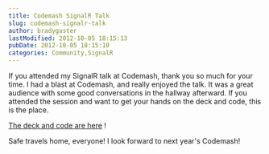 ```yaml
---
title: Codemash SignalR Talk
slug: codemash-signalr-talk
author: bradygaster
lastModified: 2012-10-05 18:15:13
pubDate: 2012-10-05 18:15:10
categories: Community,SignalR
---
```


<p>If you attended my SignalR talk at Codemash, thank you so much for your time. I had a blast at Codemash, and really enjoyed the talk. It was a great audience with some good conversations in the hallway afterward. If you attended the session and want to
  get your hands on the deck and code, this is the place.&#xA0;</p>
<p>
  <a href="http://bradygasterblobs.blob.core.windows.net/talks/Codemash.zip">The deck and code are here</a> !</p>
<p>Safe travels home, everyone! I look forward to next year&apos;s Codemash!</p>
